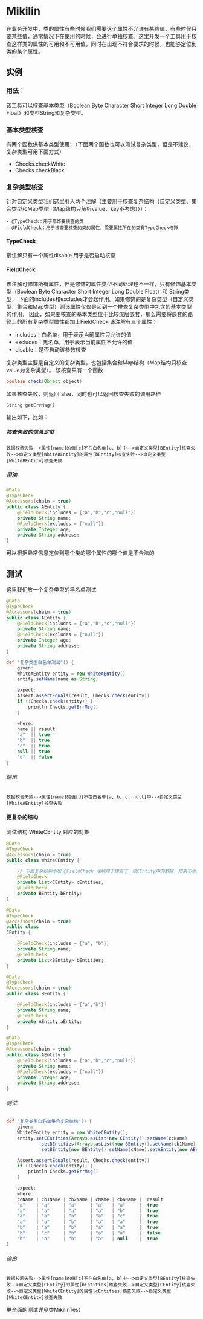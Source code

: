 # Mikilin
在业务开发中，类的属性有些时候我们需要这个属性不允许有某些值，有些时候只要某些值，通常情况下在使用的时候，会进行单独核查。这里开发一个工具用于核查这样类的属性的可用和不可用值，同时在出现不符合要求的时候，也能够定位到类的某个属性。
## 实例
### 用法：
该工具可以核查基本类型（Boolean Byte Character Short Integer Long Double Float）和类型String和复杂类型。
### 基本类型核查
有两个函数供基本类型使用，（下面两个函数也可以测试复杂类型，但是不建议，复杂类型可用下面方式）
- Checks.checkWhite
- Checks.checkBlack

### 复杂类型核查
针对自定义类型我们这里引入两个注解（主要用于核查复杂结构（自定义类型、集合类型和Map类型（Map结构只解析value，key不考虑）））：
```
- @TypeCheck：用于修饰要核查的类
- @FieldCheck：用于核查要核查的类的属性，需要属性所在的类有TypeCheck修饰
```
#### TypeCheck
该注解只有一个属性disable 用于是否启动核查
#### FieldCheck 
该注解可修饰所有属性，但是修饰的属性类型不同处理也不一样，只有修饰基本类型（Boolean Byte Character Short Integer Long Double Float）和 String类型，
下面的includes和excludes才会起作用。如果修饰的是复杂类型（自定义类型、集合和Map类型）则该属性仅仅是起到一个排查复杂类型中包含的基本类型的作用，
因此，如果要核查的基本类型位于比较深层嵌套，那么需要将嵌套的路径上的所有复杂类型属性都加上FieldCheck
该注解有三个属性：
- includes：白名单，用于表示当前属性只允许的值
- excludes：黑名单，用于表示当前属性不允许的值
- disable：是否启动该参数核查


复杂类型主要是自定义的复杂类型，也包括集合和Map结构（Map结构只核查value为复杂类型）。
该核查只有一个函数
``` java
boolean check(Object object)
```
如果核查失败，则返回false，同时也可以返回核查失败的调用路径
```
String getErrMsg()
```
输出如下，比如：
##### 核查失败的信息定位
```
数据校验失败-->属性[name]的值[c]不在白名单[a, b]中-->自定义类型[BEntity]核查失败-->自定义类型[WhiteBEntity]的属性[bEntity]核查失败-->自定义类型[WhiteBEntity]核查失败
```
##### 用法
```java
@Data
@TypeCheck
@Accessors(chain = true)
public class AEntity {
    @FieldCheck(includes = {"a","b","c","null"})
    private String name;
    @FieldCheck(excludes = {"null"})
    private Integer age;
    private String address;
}
```
可以根据异常信息定位到哪个类的哪个属性的哪个值是不合法的
## 测试
这里我们放一个复杂类型的黑名单测试
```java
@Data
@TypeCheck
@Accessors(chain = true)
public class AEntity {
    @FieldCheck(includes = {"a","b","c","null"})
    private String name;
    @FieldCheck(excludes = {"null"})
    private Integer age;
    private String address;
}
```
```groovy
def "复杂类型白名单测试"() {
    given:
    WhiteAEntity entity = new WhiteAEntity()
    entity.setName(name as String)

    expect:
    Assert.assertEquals(result, Checks.check(entity))
    if (!Checks.check(entity)) {
        println Checks.getErrMsg()
    }

    where:
    name || result
    "a"  || true
    "b"  || true
    "c"  || true
    null || true
    "d"  || false
}
```
###### 输出
```
数据校验失败-->属性[name]的值[d]不在白名单[a, b, c, null]中-->自定义类型[WhiteAEntity]核查失败
```
#### 更复杂的结构
测试结构 WhiteCEntity 对应的对象
```java
@Data
@TypeCheck
@Accessors(chain = true)
public class WhiteCEntity {

    // 下面复杂结构添加 @FieldCheck 注解用于建立下一级CEntity中的数据，如果不添加，则下一级无法核查
    @FieldCheck
    private List<CEntity> cEntities;
    @FieldCheck
    private BEntity bEntity;
}
```
```java
@Data
@TypeCheck
@Accessors(chain = true)
public class
CEntity {

    @FieldCheck(includes = {"a", "b"})
    private String name;
    @FieldCheck
    private List<BEntity> bEntities;
}
```
```java
@Data
@TypeCheck
@Accessors(chain = true)
public class BEntity {

    @FieldCheck(includes = {"a","b"})
    private String name;
    @FieldCheck
    private AEntity aEntity;
}
```
```java
@Data
@TypeCheck
@Accessors(chain = true)
public class AEntity {
    @FieldCheck(includes = {"a","b","c","null"})
    private String name;
    @FieldCheck(excludes = {"null"})
    private Integer age;
    private String address;
}
```
###### 测试
```groovy
def "复杂类型白名单集合复杂结构"() {
    given:
    WhiteCEntity entity = new WhiteCEntity();
    entity.setCEntities(Arrays.asList(new CEntity().setName(ccName)
            .setBEntities(Arrays.asList(new BEntity().setName(cb1Name), new BEntity().setName(cb2Name)))))
            .setBEntity(new BEntity().setName(cName).setAEntity(new AEntity().setName(cbaName).setAge(12)))

    Assert.assertEquals(result, Checks.check(entity))
    if (!Checks.check(entity)) {
        println Checks.getErrMsg()
    }

    expect:
    where:
    ccName | cb1Name | cb2Name | cName | cbaName || result
    "a"    | "a"     | "a"     | "a"   | "a"     || true
    "a"    | "a"     | "a"     | "a"   | "b"     || true
    "a"    | "a"     | "a"     | "a"   | "c"     || true
    "a"    | "a"     | "b"     | "a"   | "a"     || true
    "b"    | "a"     | "b"     | "a"   | "a"     || true
    "b"    | "c"     | "b"     | "a"   | "a"     || false
    "b"    | "a"     | "b"     | "a"   | null    || true
}
```
###### 输出
```text
数据校验失败-->属性[name]的值[c]不在白名单[a, b]中-->自定义类型[BEntity]核查失败-->自定义类型[CEntity]的属性[bEntities]核查失败-->自定义类型[CEntity]核查失败-->自定义类型[WhiteCEntity]的属性[cEntities]核查失败-->自定义类型[WhiteCEntity]核查失败
```
更全面的测试详见类MikilinTest
